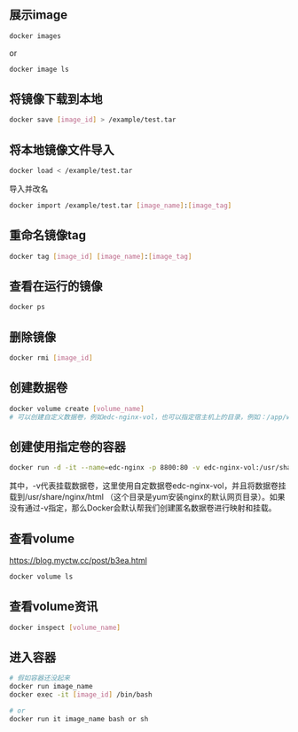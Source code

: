 ## 展示image
```bash
docker images
```

or

```bash
docker image ls
```

## 将镜像下载到本地
```bash
docker save [image_id] > /example/test.tar 
```

## 将本地镜像文件导入
```bash
docker load < /example/test.tar
```

导入并改名
```bash
docker import /example/test.tar [image_name]:[image_tag]
```

## 重命名镜像tag
```bash
docker tag [image_id] [image_name]:[image_tag]
```

## 查看在运行的镜像
```bash
docker ps
```

## 删除镜像
```bash
docker rmi [image_id]
```

## 创建数据卷
```bash
docker volume create [volume_name]
# 可以创建自定义数据卷，例如edc-nginx-vol，也可以指定宿主机上的目录，例如：/app/wwwroot，如果宿主机上不存在会自动创建
```

## 创建使用指定卷的容器
```bash
docker run -d -it --name=edc-nginx -p 8800:80 -v edc-nginx-vol:/usr/share/nginx/html nginx
```
其中，-v代表挂载数据卷，这里使用自定数据卷edc-nginx-vol，并且将数据卷挂载到/usr/share/nginx/html （这个目录是yum安装nginx的默认网页目录）。如果没有通过-v指定，那么Docker会默认帮我们创建匿名数据卷进行映射和挂载。

## 查看volume
https://blog.myctw.cc/post/b3ea.html

```bash
docker volume ls
```

## 查看volume资讯
```bash
docker inspect [volume_name]
```

## 进入容器
```bash
# 假如容器还没起来
docker run image_name
docker exec -it [image_id] /bin/bash

# or
docker run it image_name bash or sh
```